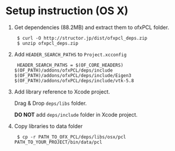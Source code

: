 # Setup instruction (OS X)

1. Get dependencies (88.2MB) and extract them to ofxPCL folder.

		$ curl -O http://structor.jp/dist/ofxpcl_deps.zip
		$ unzip ofxpcl_deps.zip


1. Add `HEADER_SEARCH_PATHS` to `Project.xcconfig`

		HEADER_SEARCH_PATHS = $(OF_CORE_HEADERS) $(OF_PATH)/addons/ofxPCL/deps/include $(OF_PATH)/addons/ofxPCL/deps/include/Eigen3 $(OF_PATH)/addons/ofxPCL/deps/include/vtk-5.8
	
1. Add library reference to Xcode project.
	
	Drag & Drop `deps/libs` folder.
	
	**DO NOT** add `deps/include` folder in Xcode project. 
	
1. Copy libraries to data folder

		$ cp -r PATH_TO_OFX_PCL/deps/libs/osx/pcl PATH_TO_YOUR_PROJECT/bin/data/pcl